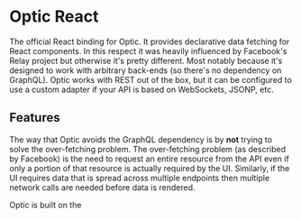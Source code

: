 # Optic React

The official React binding for Optic. It provides declarative data fetching for React components. In this respect it was heavily influenced by Facebook's Relay project but otherwise it's pretty different. Most notably because it's designed to work with arbitrary back-ends (so there's no dependency on GraphQL). Optic works with REST out of the box, but it can be configured to use a custom adapter if your API is based on WebSockets, JSONP, etc.

## Features


The way that Optic avoids the GraphQL dependency is by **not** trying to solve the over-fetching problem. The over-fetching problem (as described by Facebook) is the need to request an entire resource from the API even if only a portion of that resource is actually required by the UI. Similarly, if the UI requires data that is spread across multiple endpoints then multiple network calls are needed before data is rendered.

Optic is built on the 
